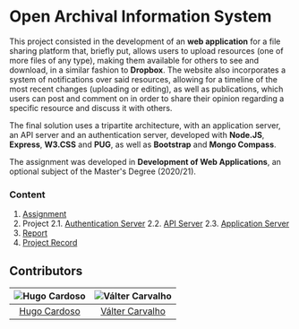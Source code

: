# Open Archival Information System

This project consisted in the development of an **web application** for a file sharing platform that, briefly put, allows users to upload resources (one of more files of any type), making them available for others to see and download, in a similar fashion to **Dropbox**. The website also incorporates a system of notifications over said resources, allowing for a timeline of the most recent changes (uploading or editing), as well as publications, which users can post and comment on in order to share their opinion regarding a specific resource and discuss it with others.

The final solution uses a tripartite architecture, with an application server, an API server and an authentication server, developed with **Node.JS**, **Express**, **W3.CSS** and **PUG**, as well as **Bootstrap** and **Mongo Compass**.

The assignment was developed in **Development of Web Applications**, an optional subject of the Master's Degree (2020/21).

### Content

1. [Assignment](Projeto%20final%202020.pdf)
2. Project
  2.1. [Authentication Server](auth-server)
  2.2. [API Server](api-server)
  2.3. [Application Server](app-server)
3. [Report](Relatorio.pdf)
4. [Project Record](project-record)

## Contributors

![Hugo Cardoso][hugo-pic] | ![Válter Carvalho][valter-pic]
:---: | :---:
[Hugo Cardoso][hugo] | [Válter Carvalho][valter]

[hugo]: https://github.com/Abjiri
[hugo-pic]: https://github.com/Abjiri.png?size=120
[valter]: https://github.com/wurzy
[valter-pic]: https://github.com/wurzy.png?size=120
